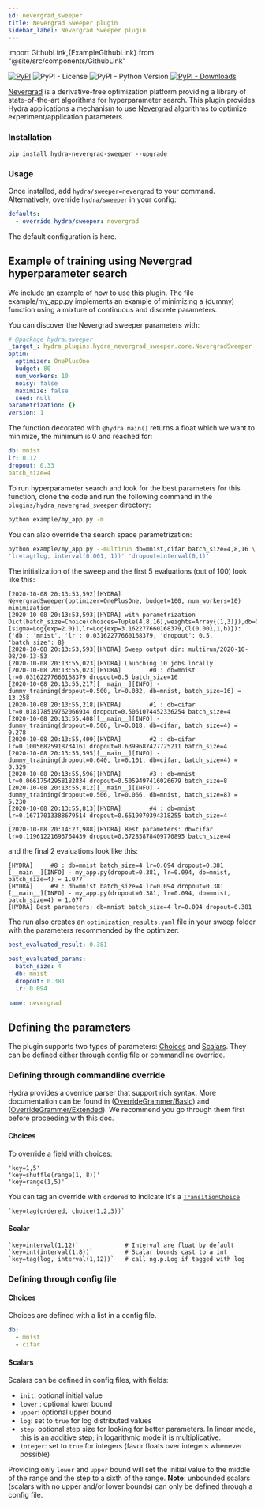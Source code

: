 ```yaml
---
id: nevergrad_sweeper
title: Nevergrad Sweeper plugin
sidebar_label: Nevergrad Sweeper plugin
---
```


import GithubLink,{ExampleGithubLink} from "@site/src/components/GithubLink"

[![PyPI](https://img.shields.io/pypi/v/hydra-nevergrad-sweeper)](https://pypi.org/project/hydra-nevergrad-sweeper/)
![PyPI - License](https://img.shields.io/pypi/l/hydra-nevergrad-sweeper)
![PyPI - Python Version](https://img.shields.io/pypi/pyversions/hydra-nevergrad-sweeper)
[![PyPI - Downloads](https://img.shields.io/pypi/dm/hydra-nevergrad-sweeper.svg)](https://pypistats.org/packages/hydra-nevergrad-sweeper)<ExampleGithubLink text="Example application" to="plugins/hydra_nevergrad_sweeper/example"/><ExampleGithubLink text="Plugin source" to="plugins/hydra_nevergrad_sweeper"/>

[Nevergrad](https://facebookresearch.github.io/nevergrad/) is a derivative-free optimization platform providing a library of state-of-the-art algorithms for hyperparameter search. This plugin provides Hydra applications a mechanism to use [Nevergrad](https://facebookresearch.github.io/nevergrad/) algorithms to optimize experiment/application parameters.

### Installation
```commandline
pip install hydra-nevergrad-sweeper --upgrade
```

### Usage
Once installed, add `hydra/sweeper=nevergrad` to your command. Alternatively, override `hydra/sweeper` in your config:

```yaml
defaults:
  - override hydra/sweeper: nevergrad
```

The default configuration is <GithubLink to="plugins/hydra_nevergrad_sweeper/hydra_plugins/hydra_nevergrad_sweeper/config.py">here</GithubLink>.

## Example of training using Nevergrad hyperparameter search

We include an example of how to use this plugin. The file <GithubLink to="plugins/hydra_nevergrad_sweeper/example/my_app.py">example/my_app.py</GithubLink> implements an example of minimizing a (dummy) function using a mixture of continuous and discrete parameters.

You can discover the Nevergrad sweeper parameters with:
```yaml title="$ python your_app hydra/sweeper=nevergrad --cfg hydra -p hydra.sweeper"
# @package hydra.sweeper
_target_: hydra_plugins.hydra_nevergrad_sweeper.core.NevergradSweeper
optim:
  optimizer: OnePlusOne
  budget: 80
  num_workers: 10
  noisy: false
  maximize: false
  seed: null
parametrization: {}
version: 1
```

The function decorated with `@hydra.main()` returns a float which we want to minimize, the minimum is 0 and reached for:
```yaml
db: mnist
lr: 0.12
dropout: 0.33
batch_size=4
```

To run hyperparameter search and look for the best parameters for this function, clone the code and run the following command in the `plugins/hydra_nevergrad_sweeper` directory:
```bash
python example/my_app.py -m
```

You can also override the search space parametrization:
```bash
python example/my_app.py --multirun db=mnist,cifar batch_size=4,8,16 \
'lr=tag(log, interval(0.001, 1))' 'dropout=interval(0,1)'
```

The initialization of the sweep and the first 5 evaluations (out of 100) look like this:

```text
[2020-10-08 20:13:53,592][HYDRA] NevergradSweeper(optimizer=OnePlusOne, budget=100, num_workers=10) minimization
[2020-10-08 20:13:53,593][HYDRA] with parametrization Dict(batch_size=Choice(choices=Tuple(4,8,16),weights=Array{(1,3)}),db=Choice(choices=Tuple(mnist,cifar),weights=Array{(1,2)}),dropout=Scalar{Cl(0,1,b)}[sigma=Log{exp=2.0}],lr=Log{exp=3.162277660168379,Cl(0.001,1,b)}):{'db': 'mnist', 'lr': 0.03162277660168379, 'dropout': 0.5, 'batch_size': 8}
[2020-10-08 20:13:53,593][HYDRA] Sweep output dir: multirun/2020-10-08/20-13-53
[2020-10-08 20:13:55,023][HYDRA] Launching 10 jobs locally
[2020-10-08 20:13:55,023][HYDRA]        #0 : db=mnist lr=0.03162277660168379 dropout=0.5 batch_size=16
[2020-10-08 20:13:55,217][__main__][INFO] - dummy_training(dropout=0.500, lr=0.032, db=mnist, batch_size=16) = 13.258
[2020-10-08 20:13:55,218][HYDRA]        #1 : db=cifar lr=0.018178519762066934 dropout=0.5061074452336254 batch_size=4
[2020-10-08 20:13:55,408][__main__][INFO] - dummy_training(dropout=0.506, lr=0.018, db=cifar, batch_size=4) = 0.278
[2020-10-08 20:13:55,409][HYDRA]        #2 : db=cifar lr=0.10056825918734161 dropout=0.6399687427725211 batch_size=4
[2020-10-08 20:13:55,595][__main__][INFO] - dummy_training(dropout=0.640, lr=0.101, db=cifar, batch_size=4) = 0.329
[2020-10-08 20:13:55,596][HYDRA]        #3 : db=mnist lr=0.06617542958182834 dropout=0.5059497416026679 batch_size=8
[2020-10-08 20:13:55,812][__main__][INFO] - dummy_training(dropout=0.506, lr=0.066, db=mnist, batch_size=8) = 5.230
[2020-10-08 20:13:55,813][HYDRA]        #4 : db=mnist lr=0.16717013388679514 dropout=0.6519070394318255 batch_size=4
...
[2020-10-08 20:14:27,988][HYDRA] Best parameters: db=cifar lr=0.11961221693764439 dropout=0.37285878409770895 batch_size=4
```


and the final 2 evaluations look like this:
```text
[HYDRA] 	#8 : db=mnist batch_size=4 lr=0.094 dropout=0.381
[__main__][INFO] - my_app.py(dropout=0.381, lr=0.094, db=mnist, batch_size=4) = 1.077
[HYDRA] 	#9 : db=mnist batch_size=4 lr=0.094 dropout=0.381
[__main__][INFO] - my_app.py(dropout=0.381, lr=0.094, db=mnist, batch_size=4) = 1.077
[HYDRA] Best parameters: db=mnist batch_size=4 lr=0.094 dropout=0.381
```


The run also creates an `optimization_results.yaml` file in your sweep folder with the parameters recommended by the optimizer:
```yaml
best_evaluated_result: 0.381

best_evaluated_params:
  batch_size: 4
  db: mnist
  dropout: 0.381
  lr: 0.094

name: nevergrad
```

## Defining the parameters

The plugin supports two types of parameters: [Choices](https://facebookresearch.github.io/nevergrad/parametrization_ref.html#nevergrad.p.Choice) and [Scalars](https://facebookresearch.github.io/nevergrad/parametrization_ref.html#nevergrad.p.Scalar). They can be defined either through config file or commandline override.

### Defining through commandline override
Hydra provides a override parser that support rich syntax. More documentation can be found in ([OverrideGrammer/Basic](../advanced/override_grammar/basic.md)) and ([OverrideGrammer/Extended](../advanced/override_grammar/extended.md)). We recommend you go through them first before proceeding with this doc.

#### Choices
To override a field with choices:
```commandline
'key=1,5'
'key=shuffle(range(1, 8))'
'key=range(1,5)'
```

You can tag an override with ```ordered``` to indicate it's a [```TransitionChoice```](https://facebookresearch.github.io/nevergrad/parametrization_ref.html#nevergrad.p.TransitionChoice)
```commandline
`key=tag(ordered, choice(1,2,3))`
```

#### Scalar
```commandline
`key=interval(1,12)`             # Interval are float by default
`key=int(interval(1,8))`         # Scalar bounds cast to a int
`key=tag(log, interval(1,12))`   # call ng.p.Log if tagged with log
```

### Defining through config file
#### Choices
Choices are defined with a list in a config file.

```yaml
db:
  - mnist
  - cifar
```
#### Scalars
Scalars can be defined in config files, with fields:
  - `init`: optional initial value
  - `lower` : optional lower bound
  - `upper`: optional upper bound
  - `log`: set to `true` for log distributed values
  - `step`: optional step size for looking for better parameters. In linear mode, this is an additive step; in logarithmic mode it is multiplicative.
  - `integer`: set to `true` for integers (favor floats over integers whenever possible)

Providing only `lower` and `upper` bound will set the initial value to the middle of the range and the step to a sixth of the range.
**Note**: unbounded scalars (scalars with no upper and/or lower bounds) can only be defined through a config file.